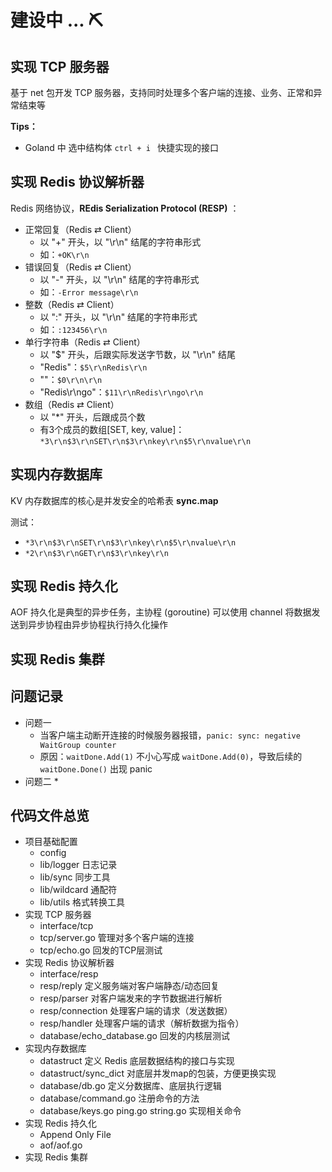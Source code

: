 # 建设中 ... ⛏
## 实现 TCP 服务器

基于 net 包开发 TCP 服务器，支持同时处理多个客户端的连接、业务、正常和异常结束等

**Tips：**

* Goland 中 选中结构体 `ctrl + i ` 快捷实现的接口

## 实现 Redis 协议解析器

Redis 网络协议，**REdis SeriaIization ProtocoI (RESP)** ：

* 正常回复（Redis ⇄ Client）
  * 以 "+" 开头，以 "\r\n" 结尾的字符串形式
  * 如：`+OK\r\n`
* 错误回复（Redis ⇄ Client）
  * 以 "-" 开头，以 "\r\n" 结尾的字符串形式
  * 如：`-Error message\r\n`
* 整数（Redis ⇄ Client）
  * 以 ":" 开头，以 "\r\n" 结尾的字符串形式
  * 如：`:123456\r\n`
* 单行字符串（Redis ⇄ Client）
  * 以 "$" 开头，后跟实际发送字节数，以 "\r\n" 结尾
  * "Redis"：`$5\r\nRedis\r\n`
  * ""：`$0\r\n\r\n`
  * "Redis\r\ngo"：`$11\r\nRedis\r\ngo\r\n`
* 数组（Redis ⇄ Client）
  * 以 "*" 开头，后跟成员个数
  * 有3个成员的数组[SET, key, value]：`*3\r\n$3\r\nSET\r\n$3\r\nkey\r\n$5\r\nvalue\r\n`

## 实现内存数据库

KV 内存数据库的核心是并发安全的哈希表 **sync.map**

测试：

* `*3\r\n$3\r\nSET\r\n$3\r\nkey\r\n$5\r\nvalue\r\n`
* `*2\r\n$3\r\nGET\r\n$3\r\nkey\r\n`

## 实现 Redis 持久化

AOF 持久化是典型的异步任务，主协程 (goroutine) 可以使用 channel 将数据发送到异步协程由异步协程执行持久化操作

## 实现 Redis 集群



## 问题记录

* 问题一
  * 当客户端主动断开连接的时候服务器报错，`panic: sync: negative WaitGroup counter`
  * 原因：`waitDone.Add(1)` 不小心写成 `waitDone.Add(0)`，导致后续的 `waitDone.Done()` 出现 panic
* 问题二
  *

## 代码文件总览

* 项目基础配置
  * config
  * lib/logger 日志记录
  * lib/sync 同步工具
  * lib/wildcard 通配符
  * lib/utils 格式转换工具
* 实现 TCP 服务器
  * interface/tcp
  * tcp/server.go 管理对多个客户端的连接
  * tcp/echo.go 回发的TCP层测试
* 实现 Redis 协议解析器
  * interface/resp
  * resp/reply 定义服务端对客户端静态/动态回复
  * resp/parser 对客户端发来的字节数据进行解析
  * resp/connection 处理客户端的请求（发送数据）
  * resp/handler 处理客户端的请求（解析数据为指令）
  * database/echo_database.go 回发的内核层测试
* 实现内存数据库
  * datastruct 定义 Redis 底层数据结构的接口与实现
  * datastruct/sync_dict 对底层并发map的包装，方便更换实现
  * database/db.go 定义分数据库、底层执行逻辑
  * database/command.go 注册命令的方法
  * database/keys.go ping.go string.go 实现相关命令
* 实现 Redis 持久化
  * Append Only File
  * aof/aof.go
* 实现 Redis 集群